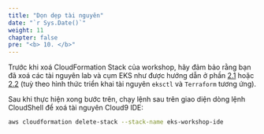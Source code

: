 ```yaml
---
title: "Dọn dẹp tài nguyên"
date: "`r Sys.Date()`"
weight: 11
chapter: false
pre: "<b> 10. </b>"
---
```


Trước khi xoá CloudFormation Stack của workshop, hãy đảm bảo rằng bạn đã xoá các tài nguyên lab và cụm EKS như được hướng dẫn ở phần [2.1](../2-Prerequiste/2.1-eksctl/) hoặc [2.2](../2-Prerequiste/2.2-terraform/) (tuỳ theo hình thức triển khai tài nguyên `eksctl` và `Terraform` tương ứng).

Sau khi thực hiện xong bước trên, chạy lệnh sau trên giao diện dòng lệnh CloudShell để xoá tài nguyên Cloud9 IDE:
```bash
aws cloudformation delete-stack --stack-name eks-workshop-ide
```